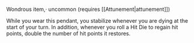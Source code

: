 Wondrous item,· uncommon (requires [[Attunement|attunement]]) 

While you wear this pendant, you stabilize whenever you are dying at the start of your turn. In addition, whenever you roll a Hit Die to regain hit points, double the number of hit points it restores.
